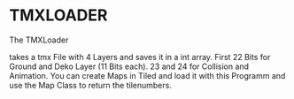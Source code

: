 # TMXLOADER
The TMXLoader 

takes a tmx File with 4 Layers and saves it in a int array.
First 22 Bits for Ground and Deko Layer (11 Bits each). 23 and 24 for Collision and Animation.
You can create Maps in Tiled and load it with this Programm and use the Map Class to return the tilenumbers.
